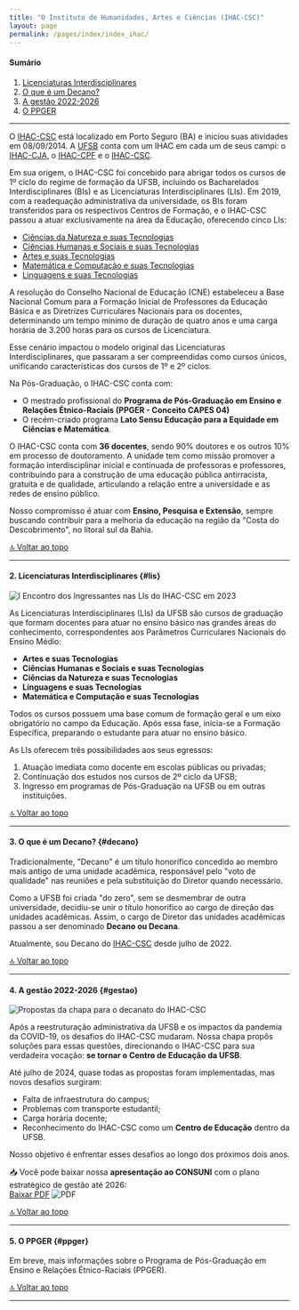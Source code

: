 ```yaml
---
title: "O Instituto de Humanidades, Artes e Ciências (IHAC-CSC)"
layout: page
permalink: /pages/index/index_ihac/
---
```


#### Sumário   
1. [Licenciaturas Interdisciplinares](#lis)  
2. [O que é um Decano?](#decano)  
3. [A gestão 2022-2026](#gestao)  
4. [O PPGER](#ppger)  

---

O [IHAC-CSC](https://ufsb.edu.br/ihac-csc/) está localizado em Porto Seguro (BA) e iniciou suas atividades em 08/09/2014. A [UFSB](https://ufsb.edu.br/) conta com um IHAC em cada um de seus campi: o [IHAC-CJA](https://ufsb.edu.br/ihac-cja/), o [IHAC-CPF](https://ufsb.edu.br/ihac-cpf/) e o [IHAC-CSC](https://ufsb.edu.br/ihac-csc/).

Em sua origem, o IHAC-CSC foi concebido para abrigar todos os cursos de 1º ciclo do regime de formação da UFSB, incluindo os Bacharelados Interdisciplinares (BIs) e as Licenciaturas Interdisciplinares (LIs). Em 2019, com a readequação administrativa da universidade, os BIs foram transferidos para os respectivos Centros de Formação, e o IHAC-CSC passou a atuar exclusivamente na área da Educação, oferecendo cinco LIs:

- [Ciências da Natureza e suas Tecnologias](https://www.instagram.com/li.ciencias.natureza.csc)
- [Ciências Humanas e Sociais e suas Tecnologias](https://www.instagram.com/lichs.ufsb.csc)
- [Artes e suas Tecnologias](https://www.instagram.com/licenciatura_em_artes_ufsb)
- [Matemática e Computação e suas Tecnologias](https://www.instagram.com/li.matcom.csc)
- [Linguagens e suas Tecnologias](https://www.instagram.com/linguagens.csc)

A resolução do Conselho Nacional de Educação (CNE) estabeleceu a Base Nacional Comum para a Formação Inicial de Professores da Educação Básica e as Diretrizes Curriculares Nacionais para os docentes, determinando um tempo mínimo de duração de quatro anos e uma carga horária de 3.200 horas para os cursos de Licenciatura.

Esse cenário impactou o modelo original das Licenciaturas Interdisciplinares, que passaram a ser compreendidas como cursos únicos, unificando características dos cursos de 1º e 2º ciclos.

Na Pós-Graduação, o IHAC-CSC conta com:
- O mestrado profissional do **Programa de Pós-Graduação em Ensino e Relações Étnico-Raciais (PPGER - Conceito CAPES 04)**
- O recém-criado programa **Lato Sensu Educação para a Equidade em Ciências e Matemática**.

O IHAC-CSC conta com **36 docentes**, sendo 90% doutores e os outros 10% em processo de doutoramento. A unidade tem como missão promover a formação interdisciplinar inicial e continuada de professoras e professores, contribuindo para a construção de uma educação pública antirracista, gratuita e de qualidade, articulando a relação entre a universidade e as redes de ensino público.

Nosso compromisso é atuar com **Ensino, Pesquisa e Extensão**, sempre buscando contribuir para a melhoria da educação na região da "Costa do Descobrimento", no litoral sul da Bahia.

[🔝 Voltar ao topo](#top)

---

#### 2. Licenciaturas Interdisciplinares {#lis}

![I Encontro dos Ingressantes nas LIs do IHAC-CSC em 2023](https://itxesco.github.io/assets/figuras/decanato/encontro_lis.png)

As Licenciaturas Interdisciplinares (LIs) da UFSB são cursos de graduação que formam docentes para atuar no ensino básico nas grandes áreas do conhecimento, correspondentes aos Parâmetros Curriculares Nacionais do Ensino Médio:

- **Artes e suas Tecnologias**
- **Ciências Humanas e Sociais e suas Tecnologias**
- **Ciências da Natureza e suas Tecnologias**
- **Linguagens e suas Tecnologias**
- **Matemática e Computação e suas Tecnologias**

Todos os cursos possuem uma base comum de formação geral e um eixo obrigatório no campo da Educação. Após essa fase, inicia-se a Formação Específica, preparando o estudante para atuar no ensino básico.

As LIs oferecem três possibilidades aos seus egressos:
1. Atuação imediata como docente em escolas públicas ou privadas;
2. Continuação dos estudos nos cursos de 2º ciclo da UFSB;
3. Ingresso em programas de Pós-Graduação na UFSB ou em outras instituições.

[🔝 Voltar ao topo](#top)

---

#### 3. O que é um Decano? {#decano}

Tradicionalmente, "Decano" é um título honorífico concedido ao membro mais antigo de uma unidade acadêmica, responsável pelo "voto de qualidade" nas reuniões e pela substituição do Diretor quando necessário.

Como a UFSB foi criada "do zero", sem se desmembrar de outra universidade, decidiu-se unir o título honorífico ao cargo de direção das unidades acadêmicas. Assim, o cargo de Diretor das unidades acadêmicas passou a ser denominado **Decano ou Decana**.

Atualmente, sou Decano do [IHAC-CSC](https://ufsb.edu.br/ihac-csc/) desde julho de 2022.

[🔝 Voltar ao topo](#top)

---

#### 4. A gestão 2022-2026 {#gestao}

![Propostas da chapa para o decanato do IHAC-CSC](https://itxesco.github.io/assets/figuras/decanato/programa_chapa_2.jpg)

Após a reestruturação administrativa da UFSB e os impactos da pandemia da COVID-19, os desafios do IHAC-CSC mudaram. Nossa chapa propôs soluções para essas questões, direcionando o IHAC-CSC para sua verdadeira vocação: **se tornar o Centro de Educação da UFSB**.

Até julho de 2024, quase todas as propostas foram implementadas, mas novos desafios surgiram:
- Falta de infraestrutura do campus;
- Problemas com transporte estudantil;
- Carga horária docente;
- Reconhecimento do IHAC-CSC como um **Centro de Educação** dentro da UFSB.

Nosso objetivo é enfrentar esses desafios ao longo dos próximos dois anos.

📥 Você pode baixar nossa **apresentação ao CONSUNI** com o plano estratégico de gestão até 2026:  
[Baixar PDF](https://itxesco.github.io/biblioteca/ihac/plano_gestao_ihac.pdf) ![PDF](https://itxesco.github.io/imagens/icones/icons16/pdf-icon.png)

[🔝 Voltar ao topo](#top)

---

#### 5. O PPGER {#ppger}

Em breve, mais informações sobre o Programa de Pós-Graduação em Ensino e Relações Étnico-Raciais (PPGER).

[🔝 Voltar ao topo](#top)

---
